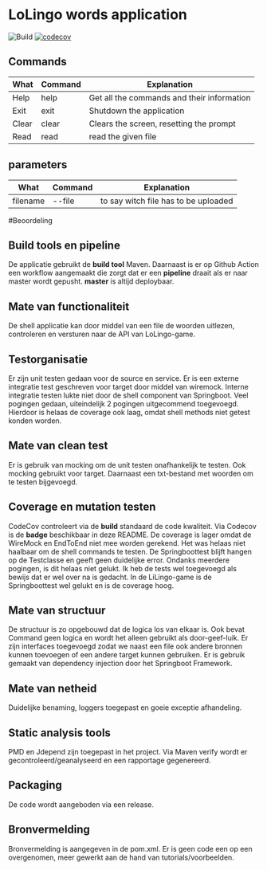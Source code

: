 LoLingo words application
======

![Build](https://github.com/loisbr96/Lingogame/workflows/Workflow/badge.svg) [![codecov](https://codecov.io/gh/loisbr96/BP_lingowords/branch/master/graph/badge.svg?token=RKCW4UUJVQ)](https://codecov.io/gh/loisbr96/BP_lingowords)

Commands
------
|What  | Command    | Explanation                               |
| -----|------------| ------------------------------------------|
| Help | help       | Get all the commands and their information|
| Exit | exit       | Shutdown the application                  |
| Clear | clear     | Clears the screen, resetting the prompt   |
| Read | read        | read the given file                      |

parameters
--

|What  | Command    | Explanation                               |
| -----|------------| ------------------------------------------|
| filename | --file | to say witch file has to be uploaded|

#Beoordeling

## Build tools en pipeline
De applicatie gebruikt de **build tool** Maven. Daarnaast is er op Github Action een workflow aangemaakt die zorgt dat er een **pipeline** draait als er naar master wordt gepusht. **master** is altijd deploybaar.

## Mate van functionaliteit
De shell applicatie kan door middel van een file de woorden uitlezen, controleren en versturen naar de API van LoLingo-game.

## Testorganisatie
Er zijn unit testen gedaan voor de source en service. Er is een externe integratie test geschreven voor target door middel van wiremock. Interne integratie testen lukte niet door de shell component van Springboot. Veel pogingen gedaan, uiteindelijk 2 pogingen uitgecommend toegevoegd. Hierdoor is helaas de coverage ook laag, omdat shell methods niet getest konden worden.  

## Mate van clean test
Er is gebruik van mocking om de unit testen onafhankelijk te testen. Ook mocking gebruikt voor target. Daarnaast een txt-bestand met woorden om te testen bijgevoegd.

## Coverage en mutation testen
CodeCov controleert via de **build** standaard de code kwaliteit. Via Codecov is de **badge** beschikbaar in deze README. De coverage is lager omdat de WireMock en EndToEnd niet mee worden gerekend. Het was helaas niet haalbaar om de shell commands te testen. De Springboottest blijft hangen op de Testclasse en geeft geen duidelijke error. Ondanks meerdere pogingen, is dit helaas niet gelukt. Ik heb de tests wel toegevoegd als bewijs dat er wel over na is gedacht. In de LiLingo-game is de Springboottest wel gelukt en is de coverage hoog.

## Mate van structuur
De structuur is zo opgebouwd dat de logica los van elkaar is. Ook bevat Command geen logica en wordt het alleen gebruikt als door-geef-luik. Er zijn interfaces toegevoegd zodat we naast een file ook andere bronnen kunnen toevoegen of een andere target kunnen gebruiken. 
Er is gebruik gemaakt van dependency injection door het Springboot Framework.

## Mate van netheid
Duidelijke benaming, loggers toegepast en goeie exceptie afhandeling. 

## Static analysis tools
PMD en Jdepend zijn toegepast in het project. Via Maven verify wordt er gecontroleerd/geanalyseerd en een rapportage gegenereerd.

## Packaging
De code wordt aangeboden via een release. 

## Bronvermelding
Bronvermelding is aangegeven in de pom.xml. Er is geen code een op een overgenomen, meer gewerkt aan de hand van tutorials/voorbeelden.
